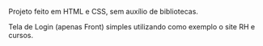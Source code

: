 Projeto feito em HTML e CSS, sem auxílio de bibliotecas.

Tela de Login (apenas Front) simples utilizando como exemplo o site RH e cursos.

